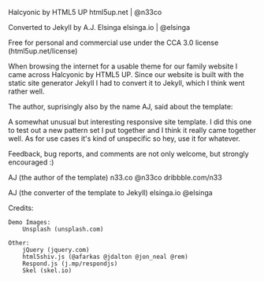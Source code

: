 Halcyonic by HTML5 UP
html5up.net | @n33co

Converted to Jekyll by A.J. Elsinga
elsinga.io | @elsinga

Free for personal and commercial use under the CCA 3.0 license (html5up.net/license)

When browsing the internet for a usable theme for our family website I came across Halcyonic by HTML5 UP.
Since our website is built with the static site generator Jekyll I had to convert it to Jekyll, which I think went rather well.

The author, suprisingly also by the name AJ, said about the template:

A somewhat unusual but interesting responsive site template. I did this one to test out a
new pattern set I put together and I think it really came together well. As for use cases
it's kind of unspecific so hey, use it for whatever.

Feedback, bug reports, and comments are not only welcome, but strongly encouraged :)

AJ (the author of the template)
n33.co @n33co dribbble.com/n33

AJ (the converter of the template to Jekyll)
elsinga.io @elsinga 

Credits:

	Demo Images:
		Unsplash (unsplash.com)

	Other:
		jQuery (jquery.com)
		html5shiv.js (@afarkas @jdalton @jon_neal @rem)
		Respond.js (j.mp/respondjs)
		Skel (skel.io)
